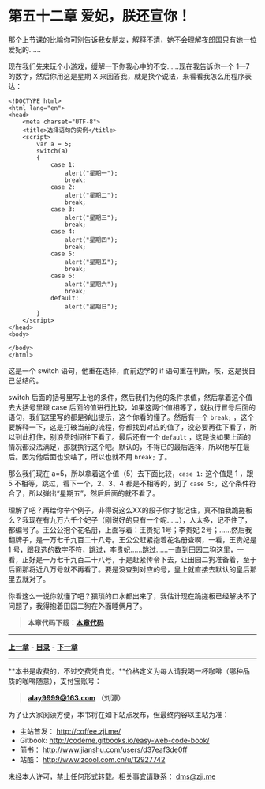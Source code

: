 第五十二章 爱妃，朕还宣你！
===

那个上节课的比喻你可别告诉我女朋友，解释不清，她不会理解夜郎国只有她一位爱妃的……

现在我们先来玩个小游戏，缓解一下你我心中的不安……现在我告诉你一个 1—7 的数字，然后你用这是星期 X 来回答我，就是换个说法，来看看我怎么用程序表达：

```
<!DOCTYPE html>
<html lang="en">
<head>
	<meta charset="UTF-8">
	<title>选择语句的实例</title>
	<script>
		var a = 5;
		switch(a)
		{
			case 1:
				alert("星期一");
				break;
			case 2:
				alert("星期二");
				break;
			case 3:
				alert("星期三");
				break;
			case 4:
				alert("星期四");
				break;
			case 5:
				alert("星期五");
				break;
			case 6:
				alert("星期六");
				break;
			default:
				alert("星期日");
		}
	</script>
</head>
<body>
	
</body>
</html>
```

这是一个 switch 语句，他重在选择，而前边学的 if 语句重在判断，咳，这是我自己总结的。

switch 后面的括号里写上他的条件，然后我们为他的条件求值，然后拿着这个值去大括号里跟 case 后面的值进行比较，如果这两个值相等了，就执行冒号后面的语句，我们这里写的都是弹出提示，这个你看的懂了。然后有一个 `break;` ，这个要解释一下，这是打破当前的流程，你都找到对应的值了，没必要再往下看了，所以到此打住，别浪费时间往下看了。最后还有一个 `default` ，这是说如果上面的情况都没法满足，那就执行这个吧。默认的，不得已的最后选择，所以他写在最后。因为他后面也没啥了，所以也就不用 `break;` 了。

那么我们现在 a=5，所以拿着这个值（5）去下面比较，`case 1:` 这个值是 1 ，跟 5 不相等，跳过，看下一个，2、3、4 都是不相等的，到了 `case 5:`，这个条件符合了，所以弹出“星期五”，然后后面的就不看了。

理解了吧？再给你举个例子，非得说这么XX的段子你才能记住，真不怕我跪搓板么？我现在有九万六千个妃子（刚说好的只有一个呢……），人太多，记不住了，都编号了。王公公抱个花名册，上面写着：王贵妃 1号；李贵妃 2号；……然后我翻牌子，是一万七千九百二十八号。王公公赶紧抱着花名册查啊，一看，王贵妃是 1 号，跟我选的数字不符，跳过，李贵妃……跳过……一直到田园二狗这里，一看，正好是一万七千九百二十八号，于是赶紧传令下去，让田园二狗准备着，至于后面那将近八万号就不再看了。要是没查到对应的号，皇上就直接去默认的皇后那里去就对了。

你看这么一说你就懂了吧？猥琐的口水都出来了，我估计现在跪搓板已经解决不了问题了，我得抱着田园二狗在外面睡俩月了。

> **本章代码下载：[本章代码](http://coffee.zji.me/show-code/52.zip)**

---

[**上一章**](chapter51) - [**目录**](index) - [**下一章**](chapter53)

---

**本书是收费的，不过交费凭自觉。**价格定义为每人请我喝一杯咖啡（哪种品质的咖啡随意），支付宝账号：

> **alay9999@163.com  （刘源）**

为了让大家阅读方便，本书将在如下站点发布，但最终内容以主站为准：

* 主站首发： http://coffee.zji.me/
* Gitbook: http://codeme.gitbooks.io/easy-web-code-book/
* 简书： http://www.jianshu.com/users/d37eaf3de0ff
* 站酷： http://www.zcool.com.cn/u/12927742

未经本人许可，禁止任何形式转载。相关事宜请联系： dms@zji.me